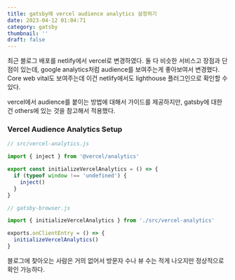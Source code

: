 ```yaml
---
title: gatsby에 vercel audience analytics 설정하기
date: 2023-04-12 01:04:71
category: gatsby
thumbnail: ''
draft: false
---
```


최근 블로그 배포를 netlify에서 vercel로 변경하였다. 둘 다 비슷한 서비스고 장점과 단점이 있는데, google analytics처럼 audience를 보여주는게 좋아보여서 변경했다. Core web vital도 보여주는데 이건 netlify에서도 lighthouse 플러그인으로 확인할 수 있다.

vercel에서 audience를 붙이는 방법에 대해서 가이드를 제공하지만, gatsby에 대한 건 others에 있는 것을 참고해서 적용했다.

### Vercel Audience Analytics Setup

```js
// src/vercel-analytics.js

import { inject } from '@vercel/analytics'

export const initializeVercelAnalytics = () => {
  if (typeof window !== 'undefined') {
    inject()
  }
}
```

```js
// gatsby-browser.js

import { initializeVercelAnalytics } from './src/vercel-analytics'

exports.onClientEntry = () => {
  initializeVercelAnalytics()
}
```

블로그에 찾아오는 사람은 거의 없어서 방문자 수나 뷰 수는 적게 나오지만 정상적으로 확인 가능하다.
